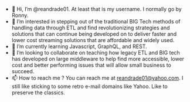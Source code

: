 - 👋 Hi, I’m @reandrade01.  At least that is my username.  I normally go by Ronny.
- 👀 I’m interested in stepping out of the traditional BIG Tech methods of handling data through ETL and find revolutionizing strategies and solutions that can continue being developed on to deliver faster and lower cost streaming solutions that are affordable and widely used.  
- 🌱 I’m currently learning Javascript, GraphQL, and REST.
- 💞️ I’m looking to collaborate on teaching how legacy ETL and BIG tech has developed on large middleware to help find more accessible, lower cost and better performing issues that will allow small business to succeed. 
- 📫 How to reach me ?  You can reach me at reandrade01@yahoo.com.  I still like sticking to some retro e-mail domains like Yahoo.  Like to preserve the classics.  

<!---
reandrade01/reandrade01 is a ✨ special ✨ repository because its `README.md` (this file) appears on your GitHub profile.
You can click the Preview link to take a look at your changes.
--->
